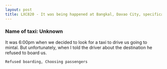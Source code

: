 ```yaml
---
layout: post
title: LXC820 - It was being happened at Bangkal, Davao City, specifically at front of Davao Adventist Hospital
---
```


### Name of taxi: Unknown

It was 6:00pm when we decided to look for a taxi to drive us going to mintal. But unfortunately, when I told the driver about the destination he refused to board us.

```Refused boarding, Choosing passengers```
